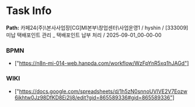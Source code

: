 # Task Info

**Path:** 카페24(주)\본사사업장\[CG]MI본부\창업센터\사업운영1 / hyshin / [333009] 미납 택배포인트 관리 _ 택배포인트 납부 처리 / 2025-09-01_00-00-00

### BPMN
- ["https://n8n-mi-014-web.hanpda.com/workflow/WzFpYnR5xq1hJAGd"]

### WIKI
- ["https://docs.google.com/spreadsheets/d/1h5zN0snnoUVIVE2V7Eozw6ikhtw0Jz98DfKD8Ei2lj8/edit?gid=865589336#gid=865589336"]

